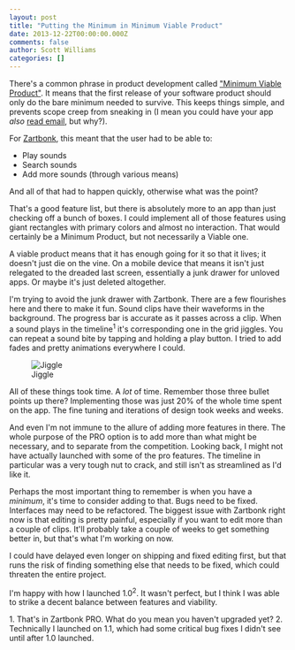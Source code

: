 ```yaml
---
layout: post
title: "Putting the Minimum in Minimum Viable Product"
date: 2013-12-22T00:00:00.000Z
comments: false
author: Scott Williams
categories: []
---
```

There's a common phrase in product development called <a href="http://en.wikipedia.org/wiki/Minimum_viable_product">"Minimum Viable Product"</a>. It means that the first release of your software product should only do the bare minimum needed to survive. This keeps things simple, and prevents scope creep from sneaking in (I mean you could have your app *also* <a href="http://www.catb.org/jargon/html/Z/Zawinskis-Law.html">read email</a>, but why?).

For <a href="https://itunes.apple.com/us/app/zartbonk/id727445952?ls=1&amp;mt=8">Zartbonk</a>, this meant that the user had to be able to:

 * Play sounds
 * Search sounds
 * Add more sounds (through various means)

And all of that had to happen quickly, otherwise what was the point?

That's a good feature list, but there is absolutely more to an app than just checking off a bunch of boxes. I could implement all of those features using giant rectangles with primary colors and almost no interaction. That would certainly be a Minimum Product, but not necessarily a Viable one. 

A viable product means that it has enough going for it so that it lives; it doesn't just die on the vine. On a mobile device that means it isn't just relegated to the dreaded last screen, essentially a junk drawer for unloved apps. Or maybe it's just deleted altogether. 

I'm trying to avoid the junk drawer with Zartbonk. There are a few flourishes here and there to make it fun. Sound clips have their waveforms in the background. The progress bar is accurate as it passes across a clip. When a sound plays in the timeline<sup>1</sup> it's corresponding one in the grid jiggles. You can repeat a sound bite by tapping and holding a play button. I tried to add fades and pretty animations everywhere I could. 

<figure>
    <img alt="Jiggle" src="/images/assets/jiggle.gif">
    <figcaption>Jiggle</figcaption>
</figure>

All of these things took time. A *lot* of time. Remember those three bullet points up there? Implementing those was just 20% of the whole time spent on the app. The fine tuning and iterations of design took weeks and weeks.

And even I'm not immune to the allure of adding more features in there. The whole purpose of the PRO option is to add more than what might be necessary, and to separate from the competition. Looking back, I might not have actually launched with some of the pro features. The timeline in particular was a very tough nut to crack, and still isn't as streamlined as I'd like it.

Perhaps the most important thing to remember is when you have a *minimum*, it's time to consider adding to that. Bugs need to be fixed. Interfaces may need to be refactored. The biggest issue with Zartbonk right now is that editing is pretty painful, especially if you want to edit more than a couple of clips. It'll probably take a couple of weeks to get something better in, but that's what I'm working on now.

I could have delayed even longer on shipping and fixed editing first, but that runs the risk of finding something else that needs to be fixed, which could threaten the entire project.

I'm happy with how I launched 1.0<sup>2</sup>. It wasn't perfect, but I think I was able to strike a decent balance between features and viability.

<div class="footnotes">
1. That's in Zartbonk PRO. What do you mean you haven't upgraded yet?
2. Technically I launched on 1.1, which had some critical bug fixes I didn't see until after 1.0 launched.
</div>
